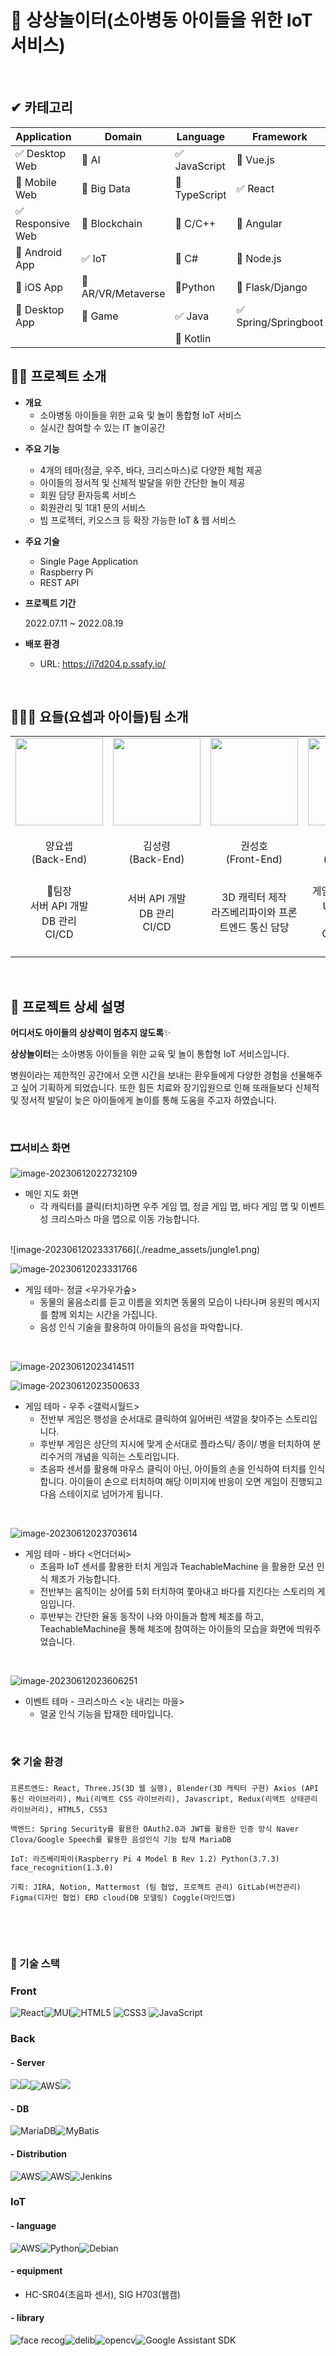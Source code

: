 # 🎪 상상놀이터(소아병동 아이들을 위한 IoT 서비스)

<!-- 필수 항목 -->

</br>

## ✔ 카테고리

| Application | Domain | Language | Framework |
| ---- | ---- | ---- | ---- |
| :white_check_mark: Desktop Web | :black_square_button: AI | :white_check_mark: JavaScript | :black_square_button: Vue.js |
| :black_square_button: Mobile Web | :black_square_button: Big Data | :black_square_button: TypeScript | :white_check_mark: React |
| :white_check_mark: Responsive Web | :black_square_button: Blockchain | :black_square_button: C/C++ | :black_square_button: Angular |
| :black_square_button: Android App | :white_check_mark: IoT | :black_square_button: C# | :black_square_button: Node.js |
| :black_square_button: iOS App | :black_square_button: AR/VR/Metaverse | :black_square_button: ​Python | :black_square_button: Flask/Django |
| :black_square_button: Desktop App | :black_square_button: Game | :white_check_mark: Java | :white_check_mark: Spring/Springboot |
| | | :black_square_button: Kotlin | |

<!-- 필수 항목 -->

## 💁‍♀️ 프로젝트 소개

- **개요**
  - 소아병동 아이들을 위한 교육 및 놀이 통합형 IoT 서비스
  - 실시간 참여할 수 있는 IT 놀이공간

* **주요 기능**

  * 4개의 테마(정글, 우주, 바다, 크리스마스)로 다양한 체험 제공
  * 아이들의 정서적 및 신체적 발달을 위한 간단한 놀이 제공
  * 회원 담당 환자등록 서비스
  * 회원관리 및 1대1 문의 서비스
  * 빔 프로젝터, 키오스크 등 확장 가능한 IoT & 웹 서비스

* **주요 기술**

  - Single Page Application
  - Raspberry Pi
  - REST API

* **프로젝트 기간**

  2022.07.11 ~ 2022.08.19

* **배포 환경**

  - URL: https://i7d204.p.ssafy.io/

</br>

## 👨‍👧‍👧 요들(요셉과 아이들)팀 소개
<table>
    <tr>
        <td height="140px" align="center">
            <img src="https://em-content.zobj.net/thumbs/160/microsoft/310/owl_1f989.png" width="140px" /> <br><br> 양요셉 <br>(Back-End) </a> <br></td>
        <td height="140px" align="center"> 
            <img src="https://em-content.zobj.net/thumbs/160/microsoft/74/koala_1f428.png" width="140px" /> <br><br> 김성령 <br>(Back-End) </a> <br></td> 
        <td height="140px" align="center">
            <img src="https://us.123rf.com/450wm/get4net/get4net1709/get4net170903483/86683850-%ED%98%80%EA%B0%80-%EB%B6%99%EC%96%B4%EC%9E%88%EB%8A%94-%EC%95%85%EB%A7%88-%EA%B7%B8%EB%A6%BC-%EC%9D%B4%EB%AA%A8.jpg?ver=6" width="140px" /> <br><br> 권성호 <br>(Front-End) </a> <br></td>
        <td height="140px" align="center"> 
            <img src="https://www.emojiall.com/en/header-svg/%F0%9F%8E%84.png" width="140px" /> <br><br> 박소정 <br>(Front-End) </a> <br></td>
        <td height="140px" align="center"> 
            <img src="https://emoji-copy.com/imaj/2048/1F498.webp" width="140px" /> <br><br> 유지홍 <br>(Front-End) </a> <br></td> 
        <td height="140px" align="center">
            <img src="https://em-content.zobj.net/thumbs/160/microsoft/319/raccoon_1f99d.png" width="140px" /> <br><br> 임영선 <br>(IoT) </a> <br></td>
    </tr>
    <tr>
        <td align="center" width="140px"> 👑팀장 <br> 서버 API 개발 <br> DB 관리 <br> CI/CD 
        <td align="center" width="140px"> 서버 API 개발 <br> DB 관리 <br> CI/CD 
        <td align="center" width="140px"> 3D 캐릭터 제작 <br> 라즈베리파이와 프론트엔드 통신 담당
        <td align="center" width="140px"> 게임 작동방식 구현 <br> UI/UX 디자인 <br> Three.js <br> CSS 스타일링
        <td align="center" width="140px"> 웹 페이지 제작<br> 게임 작동방식 구현 <br> 라즈베리파이와 프론트엔드 통신 담당
        <td align="center" width="140px"> 초음파 센서를 이용한 터치기능 구현 <br> openCV, face_recognition을 이용한 얼굴인식 기능 구현
    </tr>
</table>

</br>

## 🎁 프로젝트 상세 설명

**어디서도 아이들의 상상력이 멈추지 않도록**✨

**상상놀이터**는 소아병동 아이들을 위한 교육 및 놀이 통합형 IoT 서비스입니다.

병원이라는 제한적인 공간에서 오랜 시간을 보내는 환우들에게 다양한 경험을 선물해주고 싶어 기획하게 되었습니다. 또한 힘든 치료와 장기입원으로 인해 또래들보다 신체적 및 정서적 발달이 늦은 아이들에게 놀이를 통해 도움을 주고자 하였습니다.

</br>

### 🎞️서비스 화면

![image-20230612022732109](./readme_assets/main_map.png)

- 메인 지도 화면
  - 각 캐릭터를 클릭(터치)하면 우주 게임 맵, 정글 게임 맵, 바다 게임 맵 및 이벤트성 크리스마스 마을 맵으로 이동 가능합니다.

</br>
![image-20230612023331766](./readme_assets/jungle1.png)

![image-20230612023331766](./readme_assets/jungle2.png)

- 게임 테마- 정글 <우가우가숲>
  - 동물의 울음소리를 듣고 이름을 외치면 동물의 모습이 나타나며 응원의 메시지를 함께 외치는 시간을 가집니다.
  - 음성 인식 기술을 활용하여 아이들의 음성을 파악합니다.

</br>

![image-20230612023414511](./readme_assets/galaxy1.png)

![image-20230612023500633](./readme_assets/galaxy2.png)

- 게임 테마 - 우주 <갤럭시월드>
  - 전반부 게임은 행성을 순서대로 클릭하여 잃어버린 색깔을 찾아주는 스토리입니다.
  - 후반부 게임은 상단의 지시에 맞게 순서대로 플라스틱/ 종이/ 병을 터치하여 분리수거의 개념을 익히는 스토리입니다.
  - 초음파 센서를 활용해 마우스 클릭이 아닌, 아이들의 손을 인식하여 터치를 인식합니다. 아이들이 손으로 터치하여 해당 이미지에 반응이 오면 게임이 진행되고 다음 스테이지로 넘어가게 됩니다.

</br>

![image-20230612023703614](./readme_assets/ocean.png)

- 게임 테마 - 바다 <언더더씨>
  - 초음파 IoT 센서를 활용한 터치 게임과 TeachableMachine 을 활용한 모션 인식 체조가 가능합니다.
  - 전반부는 움직이는 상어를 5회 터치하여 쫓아내고 바다를 지킨다는 스토리의 게임입니다.
  - 후반부는 간단한 율동 동작이 나와 아이들과 함께 체조를 하고, TeachableMachine을 통해 체조에 참여하는 아이들의 모습을 화면에 띄워주었습니다.

</br>

![image-20230612023606251](./readme_assets/christmas.png)

- 이벤트 테마 - 크리스마스 <눈 내리는 마을>
  - 얼굴 인식 기능을 탑재한 테마입니다.

</br>



### 🛠 기술 환경

```
프론트엔드: React, Three.JS(3D 웹 실행), Blender(3D 캐릭터 구현) Axios (API 통신 라이브러리), Mui(리액트 CSS 라이브러리), Javascript, Redux(리액트 상태관리 라이브러리), HTML5, CSS3

백엔드: Spring Security를 활용한 OAuth2.0과 JWT를 활용한 인증 방식 Naver Clova/Google Speech를 활용한 음성인식 기능 탑재 MariaDB

IoT: 라즈베리파이(Raspberry Pi 4 Model B Rev 1.2) Python(3.7.3) face_recognition(1.3.0)

기획: JIRA, Notion, Mattermost (팀 협업, 프로젝트 관리) GitLab(버전관리) Figma(디자인 협업) ERD cloud(DB 모델링) Coggle(마인드맵)
```

</br>

​             

### 📒 기술 스택

### Front

<img alt="React" src="https://img.shields.io/badge/React-61DAFB?style=for-the-badge&logo=React&logoColor=black"><img alt="MUI" src="https://img.shields.io/badge/MUI-007FFF?style=for-the-badge&logo=MUI&logoColor=white"><img  alt="HTML5" src="https://img.shields.io/badge/HTML5-E34F26?style=for-the-badge&logo=html5&logoColor=white"> <img alt="CSS3" src="https://img.shields.io/badge/CSS3-1572B6?style=for-the-badge&logo=CSS3&logoColor=white"> <img alt="JavaScript" src="https://img.shields.io/badge/JavaScript-F7DF1E?style=for-the-badge&logo=JavaScript&logoColor=black">



### Back

#### - Server

<img src="https://img.shields.io/badge/JAVA 11-007396?style=for-the-badge&logo=java&logoColor=white"><img src="https://img.shields.io/badge/Spring Boot 2.7.1-6DB33F?style=for-the-badge&logo=Spring&logoColor=white"><img alt="AWS" src="https://img.shields.io/badge/Spring Security 5.7.2-6DB33F?style=for-the-badge&logo=Spring Security&logoColor=white"><img src="https://img.shields.io/badge/Gradle-02303A?style=for-the-badge&logo=Gradle&logoColor=white">



#### - DB

<img alt="MariaDB" src="https://img.shields.io/badge/MariaDB 10.6.8-003545?style=for-the-badge&logo=MariaDB&logoColor=white"><img alt="MyBatis" src="https://img.shields.io/badge/MyBatis-000000?style=for-the-badge&logo=MyBatis&logoColor=white">



#### - Distribution

<img alt="AWS" src="https://img.shields.io/badge/Docker-2496ED?style=for-the-badge&logo=Docker&logoColor=white"><img alt="AWS" src="https://img.shields.io/badge/Amazon AWS-f7f7f7?style=for-the-badge&logo=Amazon AWS&logoColor=f89400"><img alt="Jenkins" src="https://img.shields.io/badge/Jenkins-D24939?style=for-the-badge&logo=Jenkins&logoColor=white">



### IoT

#### - language

<img alt="AWS" src="https://img.shields.io/badge/Raspberry Pi-2496ED?style=for-the-badge&logo=Raspberry Pi&logoColor=white"><img alt="Python" src="https://img.shields.io/badge/Debian version 10 (buster)-A81D33?style=for-the-badge&logo=Python&logoColor=white"><img alt="Debian" src="https://img.shields.io/badge/Python 3.7.3/3.8.12-3776AB?style=for-the-badge&logo=Debian&logoColor=white">



#### - equipment

* HC-SR04(초음파 센서), SIG H703(웹캠)

#### - library

<img alt="face recog" src="https://img.shields.io/badge/Face Recognition v 1.2.2-ffffff?style=for-the-badge&logoColor=white"><img alt="delib" src="https://img.shields.io/badge/dlib(19.24.99)-ffffff?style=for-the-badge&logoColor=white"><img alt="opencv" src="https://img.shields.io/badge/openCV(4.5.1)-ffffff?style=for-the-badge&logoColor=white"><img alt="Google Assistant SDK" src="https://img.shields.io/badge/Google Assistant SDK-ffffff?style=for-the-badge&&logo=Google&logoColor=black">

